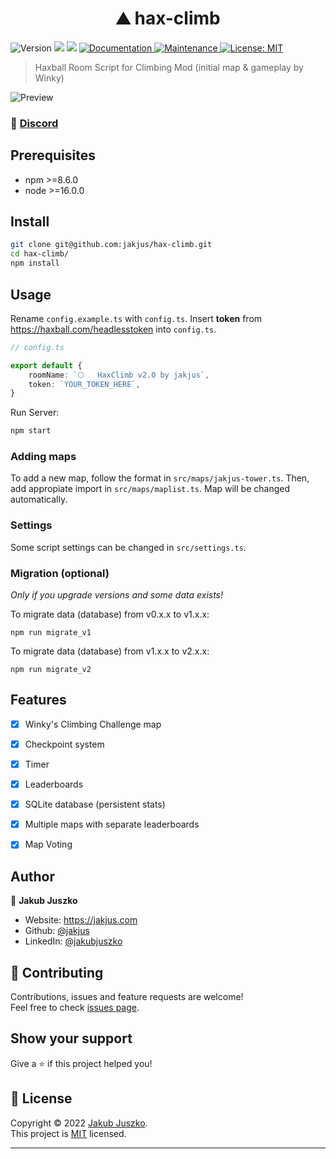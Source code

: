 <h1 align="center">⛰️ hax-climb</h1>
<p>
  <img alt="Version" src="https://img.shields.io/badge/version-2.0.0-blue.svg?cacheSeconds=2592000" />
  <img src="https://img.shields.io/badge/npm-%3E%3D8.6.0-blue.svg" />
  <img src="https://img.shields.io/badge/node-%3E%3D16.0.0-blue.svg" />
  <a href="https://github.com/jakjus/hax-climb#readme" target="_blank">
    <img alt="Documentation" src="https://img.shields.io/badge/documentation-yes-brightgreen.svg" />
  </a>
  <a href="https://github.com/jakjus/hax-climb/graphs/commit-activity" target="_blank">
    <img alt="Maintenance" src="https://img.shields.io/badge/Maintained%3F-yes-green.svg" />
  </a>
  <a href="https://github.com/jakjus/hax-climb/blob/master/LICENSE" target="_blank">
    <img alt="License: MIT" src="https://img.shields.io/github/license/jakjus/hax-climb" />
  </a>
</p>

> Haxball Room Script for Climbing Mod (initial map & gameplay by Winky)

![Preview](./preview.png)

### 🚀 [Discord](https://discord.gg/dYk5UXs)

## Prerequisites

- npm >=8.6.0
- node >=16.0.0

## Install

```sh
git clone git@github.com:jakjus/hax-climb.git
cd hax-climb/
npm install
```

## Usage

Rename `config.example.ts` with `config.ts`. Insert **token** from https://haxball.com/headlesstoken into `config.ts`.

```ts
// config.ts

export default {
    roomName: `🌕   HaxClimb v2.0 by jakjus`,
    token: `YOUR_TOKEN_HERE`,
}
```

Run Server:
```sh
npm start
```

### Adding maps
To add a new map, follow the format in `src/maps/jakjus-tower.ts`. Then, add appropiate import in `src/maps/maplist.ts`. Map will be changed automatically.

### Settings
Some script settings can be changed in `src/settings.ts`.

### Migration (optional)
*Only if you upgrade versions and some data exists!*

To migrate data (database) from v0.x.x to v1.x.x:
```
npm run migrate_v1
```

To migrate data (database) from v1.x.x to v2.x.x:
```
npm run migrate_v2
```

## Features
- [x] Winky's Climbing Challenge map
- [x] Checkpoint system
- [x] Timer
- [x] Leaderboards
- [x] SQLite database (persistent stats)
- [x] Multiple maps with separate leaderboards
- [x] Map Voting


## Author

👤 **Jakub Juszko**

* Website: https://jakjus.com
* Github: [@jakjus](https://github.com/jakjus)
* LinkedIn: [@jakubjuszko](https://linkedin.com/in/jakubjuszko)

## 🤝 Contributing

Contributions, issues and feature requests are welcome!<br />Feel free to check [issues page](https://github.com/jakjus/hax-climb/issues). 

## Show your support

Give a ⭐️ if this project helped you!

## 📝 License

Copyright © 2022 [Jakub Juszko](https://github.com/jakjus).<br />
This project is [MIT](https://github.com/jakjus/hax-climb/blob/master/LICENSE) licensed.

***
